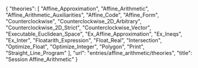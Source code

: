 {
    "theories": [
        "Affine_Approximation",
        "Affine_Arithmetic",
        "Affine_Arithmetic_Auxiliarities",
        "Affine_Code",
        "Affine_Form",
        "Counterclockwise",
        "Counterclockwise_2D_Arbitrary",
        "Counterclockwise_2D_Strict",
        "Counterclockwise_Vector",
        "Executable_Euclidean_Space",
        "Ex_Affine_Approximation",
        "Ex_Ineqs",
        "Ex_Inter",
        "Floatarith_Expression",
        "Float_Real",
        "Intersection",
        "Optimize_Float",
        "Optimize_Integer",
        "Polygon",
        "Print",
        "Straight_Line_Program"
    ],
    "url": "entries/affine_arithmetic/theories",
    "title": "Session Affine_Arithmetic"
}